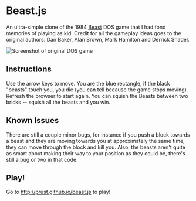 # Beast.js

An ultra-simple clone of the 1984 [Beast](http://theodor.lauppert.ws/games/beast.htm) DOS game that I had fond memories of playing as kid. Credit for all the gameplay ideas goes to the original authors: Dan Baker, Alan Brown, Mark Hamilton and Derrick Shadel.

![Screenshot of original DOS game](http://theodor.lauppert.ws/games/s/screen1/ascii/beast.png)

## Instructions

Use the arrow keys to move. You are the blue rectangle, if the black "beasts" touch you, you die (you can tell because the game stops moving). Refresh the browser to start again. You can squish the Beasts between two bricks -- squish all the beasts and you win.

## Known Issues

There are still a couple minor bugs, for instance if you push a block towards a beast and they are moving towards you at approximately the same time, they can move through the block and kill you. Also, the beasts aren't quite as smart about making their way to your position as they could be, there's still a bug or two in that code.

## Play!

Go to http://prust.github.io/beast.js to play!

